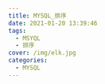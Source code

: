 ```yaml
---
title: MYSQL_排序
date: 2021-01-20 13:39:46
tags: 
  - MSYQL
  - 排序
cover: /img/elk.jpg  
categories:
  - MYSQL
---
```


